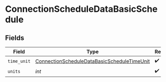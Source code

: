 # ConnectionScheduleDataBasicSchedule


## Fields

| Field                                                                                                             | Type                                                                                                              | Required                                                                                                          | Description                                                                                                       |
| ----------------------------------------------------------------------------------------------------------------- | ----------------------------------------------------------------------------------------------------------------- | ----------------------------------------------------------------------------------------------------------------- | ----------------------------------------------------------------------------------------------------------------- |
| `time_unit`                                                                                                       | [ConnectionScheduleDataBasicScheduleTimeUnit](../../models/shared/connectionscheduledatabasicscheduletimeunit.md) | :heavy_check_mark:                                                                                                | N/A                                                                                                               |
| `units`                                                                                                           | *int*                                                                                                             | :heavy_check_mark:                                                                                                | N/A                                                                                                               |